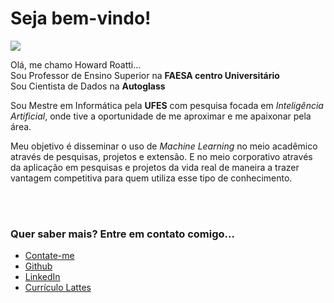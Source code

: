 <h1>Seja bem-vindo!</h1>

<img src="https://github.com/howardroatti/howardroatti.github.io/blob/main/Howard.jpg">

<p>Olá, me chamo Howard Roatti...<br>
Sou Professor de Ensino Superior na <b>FAESA centro Universitário</b><br>
Sou Cientista de Dados na <b>Autoglass</b></p>
<p>Sou Mestre em Informática pela <b>UFES</b> com pesquisa focada em <i>Inteligência Artificial</i>, onde tive a oportunidade de me aproximar e me apaixonar pela área.</p>
<p>Meu objetivo é disseminar o uso de <i>Machine Learning</i> no meio acadêmico através de pesquisas, projetos e extensão. E no meio corporativo através da aplicação em pesquisas e projetos da vida real de maneira a trazer vantagem competitiva para quem utiliza esse tipo de conhecimento.</p>
<br/>
<br/>
<h3>Quer saber mais? Entre em contato comigo...</h3>
<ul>
  <li>
    <a href="mailto:howardcruzroatti@gmail.com"> Contate-me </a>
  </li>
  <li>
    <a href="https://github.com/howardroatti/"> Github </a>
  </li>
  <li>
    <a href="https://www.linkedin.com/in/howardroatti/"> LinkedIn </a>
  </li>
  <li>
    <a href="http://lattes.cnpq.br/7407114204217343"> Currículo Lattes </a>
  </li>
</ul>
